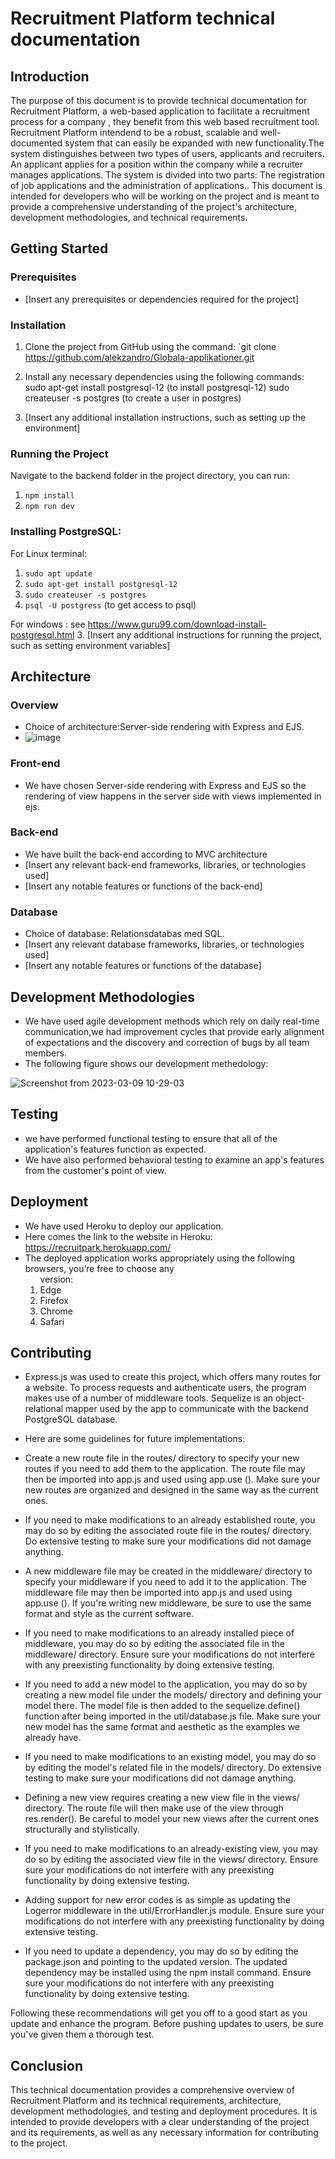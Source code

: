 # Recruitment Platform technical documentation 

## Introduction
The purpose of this document is to provide technical documentation for Recruitment Platform, a web-based application to facilitate a recruitment process for a company , they benefit from this web based recruitment tool.
Recruitment Platform intendend to be a robust, scalable and well-documented
system that can easily be expanded with new functionality.The system distinguishes between two types of users, applicants and recruiters. An applicant applies for a position within the company while a recruiter manages applications. The system is divided into two parts: The registration of job applications and the administration of applications.. This document is intended for developers who will be working on the project and is meant to provide a comprehensive understanding of the project's architecture, development methodologies, and technical requirements.

## Getting Started
### Prerequisites
- [Insert any prerequisites or dependencies required for the project]

### Installation
1. Clone the project from GitHub using the command: `git clone https://github.com/alekzandro/Globala-applikationer.git
2. Install any necessary dependencies using the following commands: 
   sudo apt-get install postgresql-12   (to install postgresql-12)
   sudo createuser -s postgres          (to create a user in postgres)

3. [Insert any additional installation instructions, such as setting up the environment]

### Running the Project
Navigate to the backend folder in the project directory, you can run:

1. `npm install`
2. `npm run dev`

### Installing PostgreSQL:
For Linux terminal:
1. `sudo apt update`
2. `sudo apt-get install postgresql-12`
3. `sudo createuser -s postgres`
4. `psql -U postgress` (to get access to psql)

For windows : see https://www.guru99.com/download-install-postgresql.html
3. [Insert any additional instructions for running the project, such as setting environment variables]

## Architecture
### Overview
- Choice of architecture:Server-side rendering with Express and EJS.
- ![image](https://user-images.githubusercontent.com/42935270/223382101-55065acb-139f-4911-8a40-18660b86ef2b.png)

### Front-end
- We have chosen Server-side rendering with Express and EJS so the rendering of view happens in the server side with views implemented in ejs.
### Back-end
- We have built the back-end according to MVC architecture
- [Insert any relevant back-end frameworks, libraries, or technologies used]
- [Insert any notable features or functions of the back-end]

### Database
- Choice of database: Relationsdatabas med SQL.
- [Insert any relevant database frameworks, libraries, or technologies used]
- [Insert any notable features or functions of the database]

## Development Methodologies
- We have used agile development methods which rely on daily real-time communication,we had improvement cycles that provide early alignment of expectations and the discovery and correction of bugs by all team members.  
- The following figure shows our development methedology:

![Screenshot from 2023-03-09 10-29-03](https://user-images.githubusercontent.com/42935270/223984461-cbfff191-c28c-4890-99d8-f51a4528a883.png)


## Testing
- we have performed functional testing to ensure that all of the application's features function as expected.
- We have also performed behavioral testing to examine an app's features from the customer's point of view. 

## Deployment
- We have used Heroku to deploy our application.
- Here comes the link to the website in Heroku:  https://recruitpark.herokuapp.com/
- The deployed application works appropriately using the following browsers, you’re free to choose any <ol> version:
- Edge
- Firefox
- Chrome
- Safari


## Contributing
- Express.js was used to create this project, which offers many routes for a website.
To process requests and authenticate users, the program makes use of a number of middleware tools.
Sequelize is an object-relational mapper used by the app to communicate with the backend PostgreSQL database.   

- Here are some guidelines for future implementations:
- Create a new route file in the routes/ directory to specify your new routes if you need to add them to the application.
The route file may then be imported into app.js and used using app.use ().
Make sure your new routes are organized and designed in the same way as the current ones.


- If you need to make modifications to an already established route, you may do so by editing the associated route file in the routes/ directory.
Do extensive testing to make sure your modifications did not damage anything.

 
- A new middleware file may be created in the middleware/ directory to specify your middleware if you need to add it to the application.
The middleware file may then be imported into app.js and used using app.use ().
If you're writing new middleware, be sure to use the same format and style as the current software.


- If you need to make modifications to an already installed piece of middleware, you may do so by editing the associated file in the middleware/ directory.
Ensure sure your modifications do not interfere with any preexisting functionality by doing extensive testing.


- If you need to add a new model to the application, you may do so by creating a new model file under the models/ directory and defining your model there.
The model file is then added to the sequelize.define() function after being imported in the util/database.js file.
Make sure your new model has the same format and aesthetic as the examples we already have.


- If you need to make modifications to an existing model, you may do so by editing the model's related file in the models/ directory.
Do extensive testing to make sure your modifications did not damage anything.


- Defining a new view requires creating a new view file in the views/ directory.
The route file will then make use of the view through res.render().
Be careful to model your new views after the current ones structurally and stylistically.


- If you need to make modifications to an already-existing view, you may do so by editing the associated view file in the views/ directory.
Ensure sure your modifications do not interfere with any preexisting functionality by doing extensive testing.


- Adding support for new error codes is as simple as updating the Logerror middleware in the util/ErrorHandler.js module.
Ensure sure your modifications do not interfere with any preexisting functionality by doing extensive testing.


- If you need to update a dependency, you may do so by editing the package.json and pointing to the updated version.
The updated dependency may be installed using the npm install command.
Ensure sure your modifications do not interfere with any preexisting functionality by doing extensive testing.


Following these recommendations will get you off to a good start as you update and enhance the program.
Before pushing updates to users, be sure you've given them a thorough test. 

## Conclusion
This technical documentation provides a comprehensive overview of Recruitment Platform  and its technical requirements, architecture, development methodologies, and testing and deployment procedures. It is intended to provide developers with a clear understanding of the project and its requirements, as well as any necessary information for contributing to the project.

